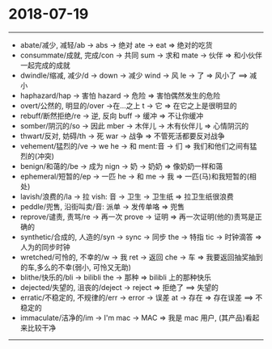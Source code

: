 # 2018-07-19

---

- abate/减少, 减轻/ab -> abs -> 绝对 ate -> eat => 绝对的吃货
- consummate/成就, 完成/con -> 共同 sum -> 求和 mate -> 伙伴 => 和小伙伴一起完成的成就
- dwindle/缩减, 减少/d -> down -> 减少 wind -> 风 le -> 了  => 风小了 ==> 减小
- haphazard/hap -> 害怕 hazard -> 危险 => 害怕偶然发生的危险
- overt/公然的, 明显的/over ->在...之上 t -> 它 => 在它之上是很明显的
- rebuff/断然拒绝/re -> 逆, 反向 buff -> 缓冲  => 不让你缓冲
- somber/阴沉的/so -> 因此 mber ->  木伴儿 -> 木有伙伴儿 => 心情阴沉的
- thwart/反对, 妨碍/th -> 死 war -> 战争 => 不管死活都要反对战争
- vehement/猛烈的/ve -> we he -> 和 ment:音 -> 们 => 我们和他们之间有猛烈的(冲突)
- benign/和蔼的/be -> 成为 nign -> 奶 -> 奶奶 =>  像奶奶一样和蔼
- ephemeral/短暂的/ep -> 一匹 he -> 和 me -> 我 => 一匹(马)和我短暂的(相处)
- lavish/浪费的/la -> 拉 vish: 音 -> 卫生 -> 卫生纸 => 拉卫生纸很浪费
- peddle/兜售, 沿街叫卖/音: 派单 -> 发传单咯 => 兜售
- reprove/谴责, 责骂/re -> 再一次 prove -> 证明 => 再一次证明(他的)责骂是正确的
- synthetic/合成的, 人造的/syn -> sync -> 同步 the -> 特指 tic -> 时钟滴答 => 人为的同步时钟
- wretched/可怜的, 不幸的/w -> 我 ret -> 返回 che -> 车 => 我要返回抽奖抽到的车,多么的不幸(弱小, 可怜又无助)
- blithe/快乐的/bli -> bilibli the -> 那种 => bilibli 上的那种快乐
- dejected/失望的, 沮丧的/deject -> reject => 拒绝了 ==> 失望的
- erratic/不稳定的, 不规律的/err -> error -> 误差 at -> 存在 => 存在误差 ==> 不稳定的
- immaculate/洁净的/im -> I'm mac -> MAC => 我是 mac 用户, (其产品)看起来比较干净

---

